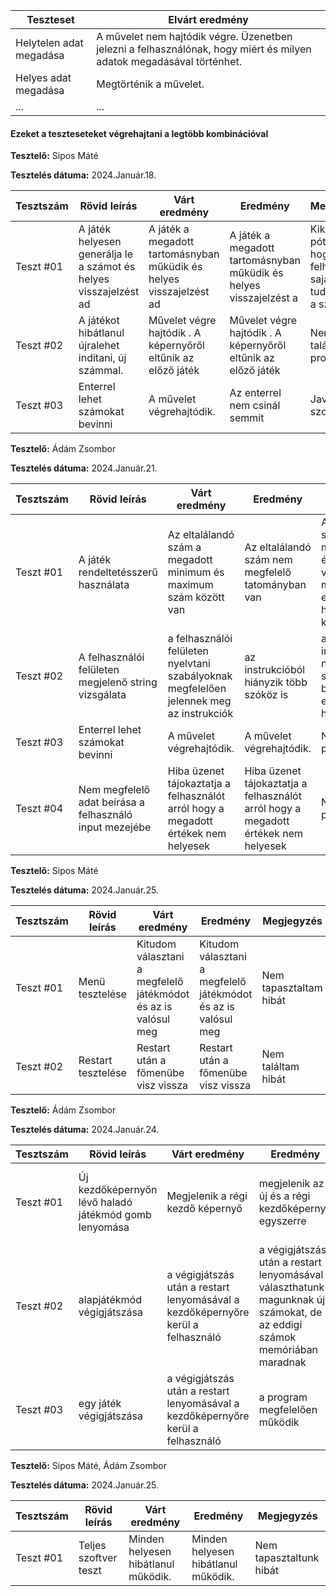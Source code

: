  | Teszteset               | Elvárt eredmény                                                                                                     | 
 |-------------------------|---------------------------------------------------------------------------------------------------------------------| 
 | Helytelen adat megadása | A művelet nem hajtódik végre. Üzenetben jelezni a felhasználónak, hogy miért és milyen adatok megadásával történhet.|
 | Helyes adat megadása    | Megtörténik a művelet.                                                                                              | 
 | ... | ... | 

#### Ezeket a teszteseteket végrehajtani a legtöbb kombinációval


**Tesztelő:** Sipos Máté

**Tesztelés dátuma:** 2024.Január.18.

| Tesztszám | Rövid leírás                     | Várt eredmény                                                                   | Eredmény                                                                       | Megjegyzés                |
|-----------|----------------------------------|---------------------------------------------------------------------------------|--------------------------------------------------------------------------------|---------------------------|
| Teszt #01 | A játék helyesen generálja le a számot és helyes visszajelzést ad | A játék a megadott tartomásnyban műküdik és helyes visszajelzést ad | A játék a megadott tartomásnyban műküdik és helyes visszajelzést a| Kikell pótolni, hogy a felhasználó saját maga tudja beírni a számokat!   |
| Teszt #02 | A játékot hibátlanul újralehet indítani, új számmal. | Művelet végre hajtódik . A képernyőről eltűnik az előző játék| Művelet végre hajtódik . A képernyőről eltűnik az előző játék |  Nem találtam problémát. |
| Teszt #03 | Enterrel lehet számokat bevinni | A művelet végrehajtódik. | Az enterrel nem csinál semmit | Javításra szorul. |

**Tesztelő:** Ádám Zsombor

**Tesztelés dátuma:** 2024.Január.21.

| Tesztszám | Rövid leírás                     | Várt eredmény                                                                   | Eredmény                                                                       | Megjegyzés                |
|-----------|----------------------------------|---------------------------------------------------------------------------------|--------------------------------------------------------------------------------|---------------------------|
| Teszt #01 | A játék rendeltetésszerű használata | Az eltalálandó szám a megadott minimum és maximum szám között van | Az eltalálandó szám nem megfelelő tatományban van | A random szám maximum értékéből nem volt kivonva a minimum érték, ez okozta a hibát, javításra került.   |
| Teszt #02 | A felhasználói felületen megjelenő string vizsgálata | a felhasználói felületen nyelvtani szabályoknak megfelelően jelennek meg az instrukciók | az instrukcióból hiányzik több szóköz is | a string interpolációban nem volta szóközök beszúrva, ezzel esztétikai hibát okozva |
| Teszt #03 | Enterrel lehet számokat bevinni | A művelet végrehajtódik. | A művelet végrehajtódik. | Nem találtam problémát. |
| Teszt #04 | Nem megfelelő adat beírása a felhasználó input mezejébe | Hiba üzenet tájokaztatja a felhasználót arról hogy a megadott értékek nem helyesek | Hiba üzenet tájokaztatja a felhasználót arról hogy a megadott értékek nem helyesek | Nem találtam problémát. |


**Tesztelő:** Sipos Máté

**Tesztelés dátuma:** 2024.Január.25.

| Tesztszám | Rövid leírás                     | Várt eredmény                                                                   | Eredmény                                                                       | Megjegyzés                |
|-----------|----------------------------------|---------------------------------------------------------------------------------|--------------------------------------------------------------------------------|---------------------------|
| Teszt #01 | Menü tesztelése | Kitudom választani a megfelelő játékmódot és az is valósul meg |  Kitudom választani a megfelelő játékmódot és az is valósul meg| Nem tapasztaltam hibát |
| Teszt #02 | Restart tesztelése | Restart után a főmenübe visz vissza |  Restart után a főmenübe visz vissza| Nem találtam hibát |


**Tesztelő:** Ádám Zsombor

**Tesztelés dátuma:** 2024.Január.24.

| Tesztszám | Rövid leírás                     | Várt eredmény                                                                   | Eredmény                                                                       | Megjegyzés                |
|-----------|----------------------------------|---------------------------------------------------------------------------------|--------------------------------------------------------------------------------|---------------------------|
| Teszt #01 | Új kezdőképernyőn lévő haladó játékmód gomb lenyomása | Megjelenik a régi kezdő képernyő | megjelenik az új és a régi kezdőképernyő egyszerre| a gombhoz tartozó metódusban nem rejtettük el a megfelelő vboxot |
| Teszt #02 | alapjátékmód végigjátszása | a végigjátszás után a restart lenyomásával a kezdőképernyőre kerül a felhasználó | a végigjátszás után a restart lenyomásával választhatunk magunknak új számokat, de az eddigi számok memóriában maradnak | selectorvboxot kell a startvbox helyett láthatóvá tenni |
| Teszt #03 | egy játék végigjátszása | a végigjátszás után a restart lenyomásával a kezdőképernyőre kerül a felhasználó | a program megfelelően működik | az előző test után bugfix következett |


**Tesztelő:** Sipos Máté, Ádám Zsombor

**Tesztelés dátuma:** 2024.Január.25.

| Tesztszám | Rövid leírás                     | Várt eredmény                                                                   | Eredmény                                                                       | Megjegyzés                |
|-----------|----------------------------------|---------------------------------------------------------------------------------|--------------------------------------------------------------------------------|---------------------------|
| Teszt #01 | Teljes szoftver teszt | Minden helyesen hibátlanul működik. |  Minden helyesen hibátlanul működik.| Nem tapasztaltunk hibát |
